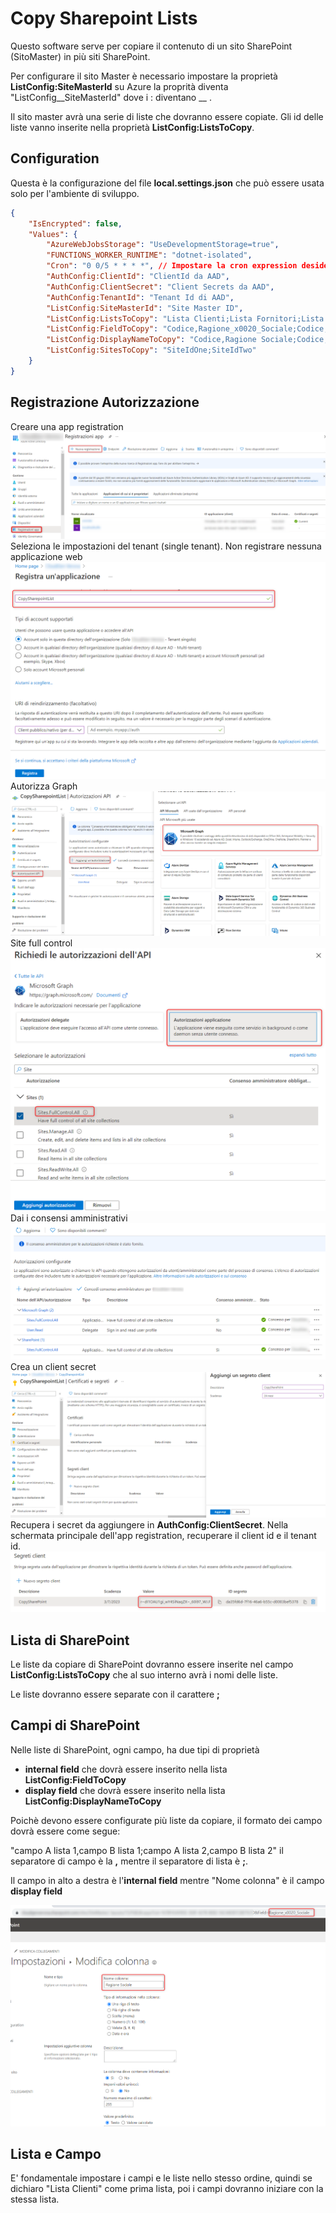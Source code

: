 # Copy Sharepoint Lists
Questo software serve per copiare il contenuto di un sito SharePoint (SitoMaster) in più siti SharePoint.

Per configurare il sito Master è necessario impostare la proprietà **ListConfig:SiteMasterId** su Azure la proprità diventa "ListConfig__SiteMasterId" dove i : diventano __ .

Il sito master avrà una serie di liste che dovranno essere copiate. Gli id delle liste vanno inserite nella proprietà **ListConfig:ListsToCopy**.

## Configuration
Questa è la configurazione del file **local.settings.json** che può essere usata solo per l'ambiente di sviluppo.
```json
{
    "IsEncrypted": false,
    "Values": {
        "AzureWebJobsStorage": "UseDevelopmentStorage=true",
        "FUNCTIONS_WORKER_RUNTIME": "dotnet-isolated",
        "Cron": "0 0/5 * * * *", // Impostare la cron expression desiderata.
        "AuthConfig:ClientId": "ClientId da AAD",
        "AuthConfig:ClientSecret": "Client Secrets da AAD",
        "AuthConfig:TenantId": "Tenant Id di AAD",
        "ListConfig:SiteMasterId": "Site Master ID",
        "ListConfig:ListsToCopy": "Lista Clienti;Lista Fornitori;Lista Dipendenti;Lista Brand",
        "ListConfig:FieldToCopy": "Codice,Ragione_x0020_Sociale;Codice,RagioneSociale;NomeeCognome;Brand",
        "ListConfig:DisplayNameToCopy": "Codice,Ragione Sociale;Codice,Ragione Sociale;Nome e Cognome;Brand",
        "ListConfig:SitesToCopy": "SiteIdOne;SiteIdTwo"
    }
}
```

## Registrazione Autorizzazione
Creare una app registration
![CreareApp](https://github.com/andreatosato/CopySharepointList/blob/main/docs/images/2021-07-03_11h18_23.png)
Seleziona le impostazioni del tenant (single tenant). Non registrare nessuna applicazione web
![SigleTenant](https://github.com/andreatosato/CopySharepointList/blob/main/docs/images/2021-07-03_11h20_14.png)
Autorizza Graph
![AutorizzaGraph](https://github.com/andreatosato/CopySharepointList/blob/main/docs/images/2021-07-03_11h21_09.png)
Site full control
![SiteFullControll](https://github.com/andreatosato/CopySharepointList/blob/main/docs/images/2021-07-03_11h22_07.png)
Dai i consensi amministrativi
![AdminConsent](https://github.com/andreatosato/CopySharepointList/blob/main/docs/images/2021-07-03_11h23_33.png)
Crea un client secret
![ClientSecret](https://github.com/andreatosato/CopySharepointList/blob/main/docs/images/2021-07-03_18h03_47.png)
Recupera i secret da aggiungere in **AuthConfig:ClientSecret**. Nella schermata principale dell'app registration, recuperare il client id e il tenant id.
![GetClientSecret](https://github.com/andreatosato/CopySharepointList/blob/main/docs/images/2021-07-03_18h04_44.png)

## Lista di SharePoint
Le liste da copiare di SharePoint dovranno essere inserite nel campo **ListConfig:ListsToCopy** che al suo interno avrà i nomi delle liste.

Le liste dovranno essere separate con il carattere **;**

## Campi di SharePoint
Nelle liste di SharePoint, ogni campo, ha due tipi di proprietà
- **internal field** che dovrà essere inserito nella lista **ListConfig:FieldToCopy** 
- **display field** che dovrà essere inserito nella lista **ListConfig:DisplayNameToCopy**

Poichè devono essere configurate più liste da copiare, il formato dei campo dovrà essere come segue:

"campo A lista 1,campo B lista 1;campo A lista 2,campo B lista 2"
il separatore di campo è la **,** mentre il separatore di lista è **;**.

Il campo in alto a destra è l'**internal field** mentre "Nome colonna" è il campo **display field**

![FieldSpace](https://github.com/andreatosato/CopySharepointList/blob/main/docs/images/FieldSpace.png)

## Lista e Campo
E' fondamentale impostare i campi e le liste nello stesso ordine, quindi se dichiaro "Lista Clienti" come prima lista, poi i campi dovranno iniziare con la stessa lista.
